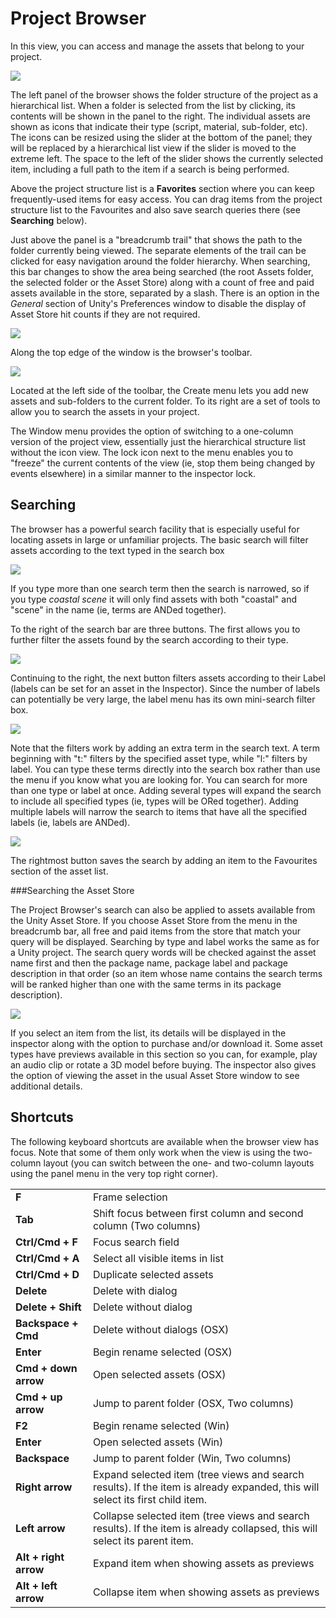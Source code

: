 Project Browser
===============


In this view, you can access and manage the assets that belong to your project.

![](http://docwiki.hq.unity3d.com/uploads/Main/ProjectBrowser.png)  

The left panel of the browser shows the folder structure of the project as a hierarchical list. When a folder is selected from the list by clicking, its contents will be shown in the panel to the right. The individual assets are shown as icons that indicate their type (script, material, sub-folder, etc). The icons can be resized using the slider at the bottom of the panel; they will be replaced by a hierarchical list view if the slider is moved to the extreme left. The space to the left of the slider shows the currently selected item, including a full path to the item if a search is being performed. 

Above the project structure list is a __Favorites__ section where you can keep frequently-used items for easy access. You can drag items from the project structure list to the Favourites and also save search queries there (see __Searching__ below).

Just above the panel is a "breadcrumb trail" that shows the path to the folder currently being viewed. The separate elements of the trail can be clicked for easy navigation around the folder hierarchy. When searching, this bar changes to show the area being searched (the root Assets folder, the selected folder or the Asset Store) along with a count of free and paid assets available in the store, separated by a slash. There is an option in the _General_ section of Unity's Preferences window to disable the display of Asset Store hit counts if they are not required.

![](http://docwiki.hq.unity3d.com/uploads/Main/ProjBrowserBreadcrumbs.png)  

Along the top edge of the window is the browser's toolbar.

![](http://docwiki.hq.unity3d.com/uploads/Main/ProjBrowserToolbar.png)  

Located at the left side of the toolbar, the <span class=menu>Create</span> menu lets you add new assets and sub-folders to the current folder. To its right are a set of tools to allow you to search the assets in your project.

The Window menu provides the option of switching to a one-column version of the project view, essentially just the hierarchical structure list without the icon view. The lock icon next to the menu enables you to "freeze" the current contents of the view (ie, stop them being changed by events elsewhere) in a similar manner to the inspector lock.

Searching
---------

The browser has a powerful search facility that is especially useful for locating assets in large or unfamiliar projects. The basic search will filter assets according to the text typed in the search box

![](http://docwiki.hq.unity3d.com/uploads/Main/ProjBrowserSearchBasic.png)  

If you type more than one search term then the search is narrowed, so if you type _coastal scene_ it will only find assets with both "coastal" and "scene" in the name (ie, terms are ANDed together).

To the right of the search bar are three buttons. The first allows you to further filter the assets found by the search according to their type.

![](http://docwiki.hq.unity3d.com/uploads/Main/ProjBrowserTypeMenu.png)  

Continuing to the right, the next button filters assets according to their Label (labels can be set for an asset in the Inspector). Since the number of labels can potentially be very large, the label menu has its own mini-search filter box.

![](http://docwiki.hq.unity3d.com/uploads/Main/ProjBrowserLabelMenu.png)  

Note that the filters work by adding an extra term in the search text. A term beginning with "t:" filters by the specified asset type, while "l:" filters by label. You can type these terms directly into the search box rather than use the menu if you know what you are looking for. You can search for more than one type or label at once. Adding several types will expand the search to include all specified types (ie, types will be ORed together). Adding multiple labels will narrow the search to items that have all the specified labels (ie, labels are ANDed).

![](http://docwiki.hq.unity3d.com/uploads/Main/ProjBrowserSearchTypeAndLabel.png)  

The rightmost button saves the search by adding an item to the Favourites section of the asset list.

###Searching the Asset Store

The Project Browser's search can also be applied to assets available from the Unity <span class=keyword>Asset Store</span>. If you choose <span class=menu>Asset Store</span> from the menu in the breadcrumb bar, all free and paid items from the store that match your query will be displayed. Searching by type and label works the same as for a Unity project. The search query words will be checked against the asset name first and then the package name, package label and package description in that order (so an item whose name contains the search terms will be ranked higher than one with the same terms in its package description).

![](http://docwiki.hq.unity3d.com/uploads/Main/ProjBrowserAssetStoreSearch.png)  

If you select an item from the list, its details will be displayed in the inspector along with the option to purchase and/or download it. Some asset types have previews available in this section so you can, for example, play an audio clip or rotate a 3D model before buying. The inspector also gives the option of viewing the asset in the usual Asset Store window to see additional details.



Shortcuts
---------


The following keyboard shortcuts are available when the browser view has focus. Note that some of them only work when the view is using the two-column layout (you can switch between the one- and two-column layouts using the panel menu in the very top right corner).


|  |  |
|--|--|
|__F__ |Frame selection |
|__Tab__ |Shift focus between first column and second column  (Two columns)|
|__Ctrl/Cmd + F__ |Focus search field|
|__Ctrl/Cmd + A__ |Select all visible items in list|
|__Ctrl/Cmd + D__ |Duplicate selected assets|
|__Delete__ |Delete with dialog|
|__Delete + Shift__ |Delete without dialog|
|__Backspace + Cmd__ |Delete without dialogs (OSX)|
|__Enter__ |Begin rename selected (OSX)|
|__Cmd + down arrow__ |Open selected assets (OSX)|
|__Cmd + up arrow__ |Jump to parent folder (OSX, Two columns)|
|__F2__ |Begin rename selected (Win)|
|__Enter__ |Open selected assets (Win)|
|__Backspace__ |Jump to parent folder (Win, Two columns)|
|__Right arrow__ |Expand selected item (tree views and search results). If the item is already expanded, this will select its first child item. |
|__Left arrow__ |Collapse selected item (tree views and search results). If the item is already collapsed, this will select its parent item. |
|__Alt + right arrow__ |Expand item when showing assets as previews |
|__Alt + left arrow__ |Collapse item when showing assets as previews |

